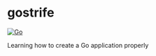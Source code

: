 # gostrife

[![Go](https://github.com/Bigtalljosh/gostrife/actions/workflows/go.yml/badge.svg)](https://github.com/Bigtalljosh/gostrife/actions/workflows/go.yml)

Learning how to create a Go application properly
